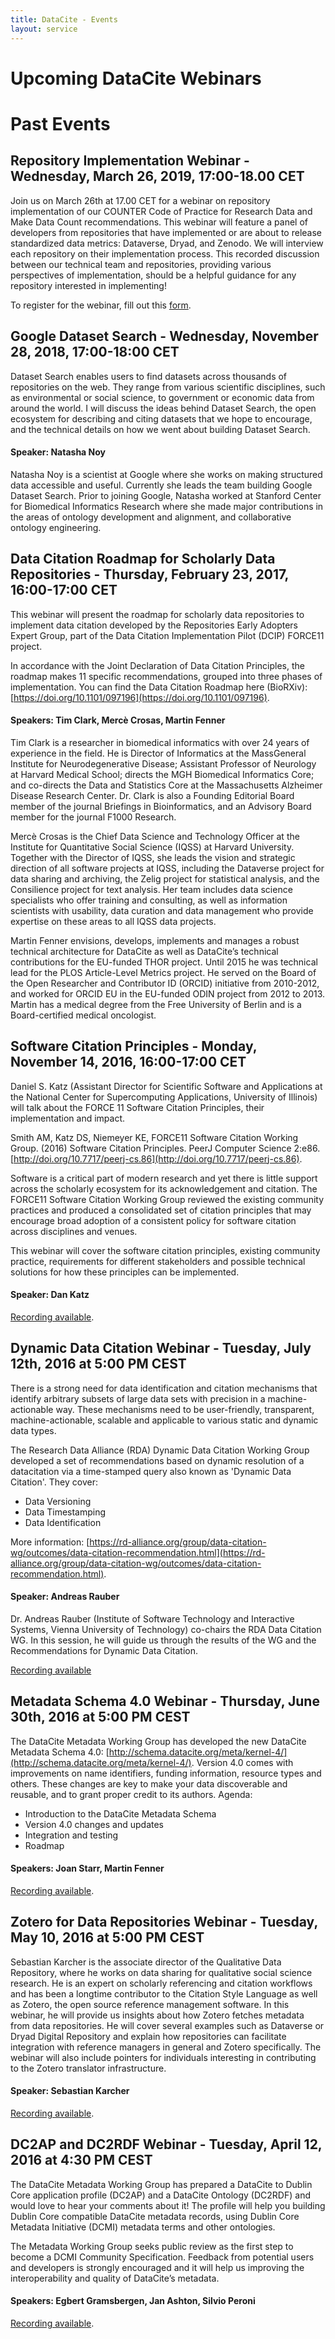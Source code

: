 ```yaml
---
title: DataCite - Events
layout: service
---
```


# Upcoming DataCite Webinars



# Past Events


## Repository Implementation Webinar - Wednesday, March 26, 2019, 17:00-18.00 CET

Join us on March 26th at 17.00 CET for a webinar on repository implementation of our COUNTER Code of Practice
for Research Data and Make Data Count recommendations. This webinar will feature a panel of developers from repositories
that have implemented or are about to release standardized data metrics: Dataverse, Dryad, and Zenodo. We will interview
each repository on their implementation process. This recorded discussion between our technical team and repositories,
providing various perspectives of implementation, should be a helpful guidance for any repository interested in
implementing!

To register for the webinar, fill out this [form](https://ucop.zoom.us/meeting/regist/4f6fe43b065ba682dc2040ba88984b7b).

## Google Dataset Search - Wednesday, November 28, 2018, 17:00-18:00 CET

Dataset Search enables users to find datasets across thousands of repositories on the web. They range from various 
scientific disciplines, such as environmental or social science, to government or economic data from around the world. 
I will discuss the ideas behind Dataset Search, the open ecosystem for describing and citing datasets that we hope 
to encourage, and the technical details on how we went about building Dataset Search.

#### Speaker: Natasha Noy

Natasha Noy is a  scientist at Google where she works on making structured data accessible and useful. Currently she 
leads the team building Google Dataset Search. Prior to joining Google, Natasha worked at Stanford Center for 
Biomedical Informatics Research where she made major contributions in the areas of ontology development and alignment, 
and collaborative ontology engineering. 

	  
## Data Citation Roadmap for Scholarly Data Repositories - Thursday, February 23, 2017, 16:00-17:00 CET

This webinar will present the roadmap for scholarly data repositories to implement data citation developed by the 
Repositories Early Adopters Expert Group, part of the Data Citation Implementation Pilot (DCIP) FORCE11 project. 

In accordance with the Joint Declaration of Data Citation Principles, the roadmap makes 11 specific recommendations,
grouped into three phases of implementation. You can find the Data Citation Roadmap here (BioRXiv): 
[https://doi.org/10.1101/097196](https://doi.org/10.1101/097196).

#### Speakers: Tim Clark, Mercè Crosas, Martin Fenner

Tim Clark is a researcher in biomedical informatics with over 24 years of experience in the field. He is Director of 
Informatics at the MassGeneral Institute for Neurodegenerative Disease; Assistant Professor of Neurology at Harvard 
Medical School; directs the MGH Biomedical Informatics Core; and co-directs the Data and Statistics Core at the 
Massachusetts Alzheimer Disease Research Center. Dr. Clark is also a Founding Editorial Board member of the 
journal Briefings in Bioinformatics, and an Advisory Board member for the journal F1000 Research.

Mercè Crosas is the Chief Data Science and Technology Officer at the Institute for Quantitative Social Science (IQSS) 
at Harvard University.  Together with the Director of IQSS, she leads the vision and strategic direction of all 
software projects at IQSS, including the Dataverse project for data sharing and archiving, the Zelig project for 
statistical analysis, and the Consilience project for text analysis. Her team includes data science specialists 
who offer training and consulting, as well as information scientists with usability, data curation and data management 
who provide expertise on these areas to all IQSS data projects.

Martin Fenner envisions, develops, implements and manages a robust technical architecture for DataCite as well as DataCite’s 
technical contributions for the EU-funded THOR project. Until 2015 he was technical lead for the PLOS Article-Level Metrics 
project. He served on the Board of the Open Researcher and Contributor ID (ORCID) initiative from 2010-2012, and worked for 
ORCID EU in the EU-funded ODIN project from 2012 to 2013. Martin has a medical degree from the Free University of Berlin 
and is a Board-certified medical oncologist.

## Software Citation Principles - 	Monday, November 14, 2016, 16:00-17:00 CET

Daniel S. Katz (Assistant Director for Scientific Software and Applications at the National Center for Supercomputing Applications, University of Illinois) will talk about the FORCE 11 Software Citation Principles, their implementation and impact.

Smith AM, Katz DS, Niemeyer KE, FORCE11 Software Citation Working Group. (2016) Software Citation Principles. PeerJ Computer Science 2:e86. [http://doi.org/10.7717/peerj-cs.86](http://doi.org/10.7717/peerj-cs.86).

Software is a critical part of modern research and yet there is little support across the scholarly ecosystem for its acknowledgement and citation. The FORCE11 Software Citation Working Group reviewed the existing community practices and produced a consolidated set of citation principles that may encourage broad adoption of a consistent policy for software citation across disciplines and venues. 

This webinar will cover the software citation principles, existing community practice, requirements for different stakeholders and possible technical solutions for how these principles can be implemented. 

#### Speaker: Dan Katz

[Recording available](https://vimeo.com/195261237).

## Dynamic Data Citation Webinar - Tuesday, July 12th, 2016 at 5:00 PM CEST

There is a strong need for data identification and citation mechanisms that identify arbitrary subsets of 
large data sets with precision in a machine-actionable way. These mechanisms need to be user-friendly,
transparent, machine-actionable, scalable and applicable to various static and dynamic data types.

The Research Data Alliance (RDA) Dynamic Data Citation Working Group developed a set of recommendations based 
on dynamic resolution of a datacitation via a time-stamped query also known as 'Dynamic Data Citation'.
They cover:

* Data Versioning
* Data Timestamping
* Data Identification

More information: [https://rd-alliance.org/group/data-citation-wg/outcomes/data-citation-recommendation.html](https://rd-alliance.org/group/data-citation-wg/outcomes/data-citation-recommendation.html).

#### Speaker: Andreas Rauber

Dr. Andreas Rauber (Institute of Software Technology and Interactive Systems, Vienna University of Technology) 
co-chairs the RDA Data Citation WG. In this session, he will guide us through the results of the WG and the 
Recommendations for Dynamic Data Citation. 

[Recording available](https://blog.datacite.org/dynamic-data-citation-webinar/)

## Metadata Schema 4.0 Webinar - Thursday, June 30th, 2016 at 5:00 PM CEST

The DataCite Metadata Working Group has developed the new DataCite Metadata Schema 4.0: [http://schema.datacite.org/meta/kernel-4/](http://schema.datacite.org/meta/kernel-4/).
Version 4.0 comes with improvements on name identifiers, funding information, resource types and others. These 
changes are key to make your data discoverable and reusable, and to grant proper credit to its authors. Agenda:

* Introduction to the DataCite Metadata Schema
* Version 4.0 changes and updates
* Integration and testing
* Roadmap

#### Speakers: Joan Starr, Martin Fenner
      
[Recording available](https://blog.datacite.org/metadata-schema-4-webinar/).

## Zotero for Data Repositories Webinar - Tuesday, May 10, 2016 at 5:00 PM CEST

Sebastian Karcher is the associate director of the Qualitative Data Repository, where he works on data sharing for 
qualitative social science research. He is an expert on scholarly referencing and citation workflows
and has been a longtime contributor to the Citation Style Language as well as Zotero, the open source reference 
management software. In this webinar, he will provide us insights about how Zotero fetches metadata
from data repositories. He will cover several examples such as Dataverse or Dryad Digital Repository and explain 
how repositories can facilitate integration with reference managers in general and Zotero specifically.
The webinar will also include pointers for individuals interesting in contributing to the Zotero translator infrastructure.

#### Speaker: Sebastian Karcher

[Recording available](https://blog.datacite.org/zotero-for-data-repositories-webinar/).

## DC2AP and DC2RDF Webinar - Tuesday, April 12, 2016 at 4:30 PM CEST

The DataCite Metadata Working Group has prepared a DataCite to Dublin Core application profile (DC2AP) 
and a DataCite Ontology (DC2RDF) and would love to hear your comments about it! The profile will help you
building Dublin Core compatible DataCite metadata records, using Dublin Core Metadata Initiative (DCMI)
metadata terms and other ontologies.

The Metadata Working Group seeks public review as the first step to become a DCMI Community Specification. 
Feedback from potential users and developers is strongly encouraged and it will help us improving the
interoperability and quality of DataCite’s metadata. 

#### Speakers: Egbert Gramsbergen, Jan Ashton, Silvio Peroni

[Recording available](https://blog.datacite.org/dc2ap-and-dc2rdf-webinar/).
